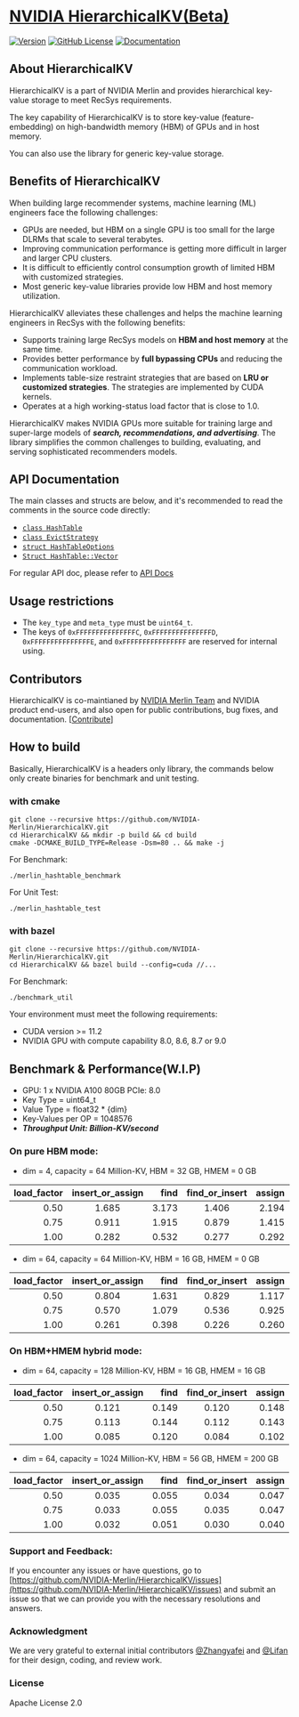 # [NVIDIA HierarchicalKV(Beta)](https://github.com/NVIDIA-Merlin/HierarchicalKV)

[![Version](https://img.shields.io/github/v/release/NVIDIA-Merlin/HierarchicalKV?color=orange&include_prereleases)](https://github.com/NVIDIA-Merlin/HierarchicalKV/releases)
[![GitHub License](https://img.shields.io/github/license/NVIDIA-Merlin/HierarchicalKV)](https://github.com/NVIDIA-Merlin/HierarchicalKV/blob/master/LICENSE)
[![Documentation](https://img.shields.io/badge/documentation-blue.svg)](https://nvidia-merlin.github.io/HierarchicalKV/master/README.html)

## About HierarchicalKV

HierarchicalKV is a part of NVIDIA Merlin and provides hierarchical key-value storage to meet RecSys requirements.

The key capability of HierarchicalKV is to store key-value (feature-embedding) on high-bandwidth memory (HBM) of GPUs and in host memory.

You can also use the library for generic key-value storage.

## Benefits of HierarchicalKV

When building large recommender systems, machine learning (ML) engineers face the following challenges:

- GPUs are needed, but HBM on a single GPU is too small for the large DLRMs that scale to several terabytes.
- Improving communication performance is getting more difficult in larger and larger CPU clusters.
- It is difficult to efficiently control consumption growth of limited HBM with customized strategies.
- Most generic key-value libraries provide low HBM and host memory utilization.

HierarchicalKV alleviates these challenges and helps the machine learning engineers in RecSys with the following benefits:

- Supports training large RecSys models on **HBM and host memory** at the same time.
- Provides better performance by **full bypassing CPUs** and reducing the communication workload.
- Implements table-size restraint strategies that are based on **LRU or customized strategies**.
  The strategies are implemented by CUDA kernels.
- Operates at a high working-status load factor that is close to 1.0.

HierarchicalKV makes NVIDIA GPUs more suitable for training large and super-large models of ***search, recommendations, and advertising***.
The library simplifies the common challenges to building, evaluating, and serving sophisticated recommenders models.

## API Documentation

The main classes and structs are below, and it's recommended to read the comments in the source code directly:

- [`class HashTable`](https://github.com/NVIDIA-Merlin/HierarchicalKV/blob/master/include/merlin_hashtable.cuh#L101)
- [`class EvictStrategy`](https://github.com/NVIDIA-Merlin/HierarchicalKV/blob/master/include/merlin_hashtable.cuh#L106)
- [`struct HashTableOptions`](https://github.com/NVIDIA-Merlin/HierarchicalKV/blob/master/include/merlin_hashtable.cuh#L34)
- [`Struct HashTable::Vector`](https://github.com/NVIDIA-Merlin/HierarchicalKV/blob/master/include/merlin_hashtable.cuh#L106)

For regular API doc, please refer to [API Docs](https://nvidia-merlin.github.io/HierarchicalKV/master/api/index.html)

## Usage restrictions

- The `key_type` and `meta_type` must be `uint64_t`.
- The keys of `0xFFFFFFFFFFFFFFFC`, `0xFFFFFFFFFFFFFFFD`, `0xFFFFFFFFFFFFFFFE`, and `0xFFFFFFFFFFFFFFFF` are reserved for internal using.

## Contributors

HierarchicalKV is co-maintianed by [NVIDIA Merlin Team](https://github.com/NVIDIA-Merlin) and NVIDIA product end-users,
and also open for public contributions, bug fixes, and documentation. [[Contribute](CONTRIBUTING.md)]

## How to build

Basically, HierarchicalKV is a headers only library, the commands below only create binaries for benchmark and unit testing.

### with cmake
```shell
git clone --recursive https://github.com/NVIDIA-Merlin/HierarchicalKV.git
cd HierarchicalKV && mkdir -p build && cd build
cmake -DCMAKE_BUILD_TYPE=Release -Dsm=80 .. && make -j
```

For Benchmark:
```shell
./merlin_hashtable_benchmark
```

For Unit Test:
```shell
./merlin_hashtable_test
```

### with bazel
```shell
git clone --recursive https://github.com/NVIDIA-Merlin/HierarchicalKV.git
cd HierarchicalKV && bazel build --config=cuda //...
```

For Benchmark:
```shell
./benchmark_util
```

Your environment must meet the following requirements:

- CUDA version >= 11.2
- NVIDIA GPU with compute capability 8.0, 8.6, 8.7 or 9.0


## Benchmark & Performance(W.I.P)

* GPU: 1 x NVIDIA A100 80GB PCIe: 8.0
* Key Type = uint64_t
* Value Type = float32 * {dim}
* Key-Values per OP = 1048576
* ***Throughput Unit: Billion-KV/second***

### On pure HBM mode: 

* dim = 4, capacity = 64 Million-KV, HBM = 32 GB, HMEM = 0 GB

| load_factor | insert_or_assign |   find | find_or_insert | assign | insert_and_evict |
|------------:|:----------------:|-------:|:--------------:|-------:|:----------------:|
|        0.50 |            1.685 |  3.173 |          1.406 |  2.194 |            0.778 |
|        0.75 |            0.911 |  1.915 |          0.879 |  1.415 |            0.591 |
|        1.00 |            0.282 |  0.532 |          0.277 |  0.292 |            0.239 |

* dim = 64, capacity = 64 Million-KV, HBM = 16 GB, HMEM = 0 GB

| load_factor | insert_or_assign |   find | find_or_insert | assign | insert_and_evict |
|------------:|:----------------:|-------:|:--------------:|-------:|:----------------:|
|        0.50 |            0.804 |  1.631 |          0.829 |  1.117 |            0.575 |
|        0.75 |            0.570 |  1.079 |          0.536 |  0.925 |            0.407 |
|        1.00 |            0.261 |  0.398 |          0.226 |  0.260 |            0.139 |

### On HBM+HMEM hybrid mode:

* dim = 64, capacity = 128 Million-KV, HBM = 16 GB, HMEM = 16 GB

| load_factor | insert_or_assign |   find | find_or_insert | assign |
|------------:|:----------------:|-------:|:--------------:|-------:|
|        0.50 |            0.121 |  0.149 |          0.120 |  0.148 |
|        0.75 |            0.113 |  0.144 |          0.112 |  0.143 |
|        1.00 |            0.085 |  0.120 |          0.084 |  0.102 |


* dim = 64, capacity = 1024 Million-KV, HBM = 56 GB, HMEM = 200 GB

| load_factor | insert_or_assign |   find | find_or_insert | assign |
|------------:|:----------------:|-------:|:--------------:|-------:|
|        0.50 |            0.035 |  0.055 |          0.034 |  0.047 |
|        0.75 |            0.033 |  0.055 |          0.035 |  0.047 |
|        1.00 |            0.032 |  0.051 |          0.030 |  0.040 |



### Support and Feedback:

If you encounter any issues or have questions, go to [https://github.com/NVIDIA-Merlin/HierarchicalKV/issues](https://github.com/NVIDIA-Merlin/HierarchicalKV/issues) and submit an issue so that we can provide you with the necessary resolutions and answers.

### Acknowledgment
We are very grateful to external initial contributors [@Zhangyafei](https://github.com/zhangyafeikimi) and [@Lifan](https://github.com/Lifann) for their design, coding, and review work.

### License
Apache License 2.0